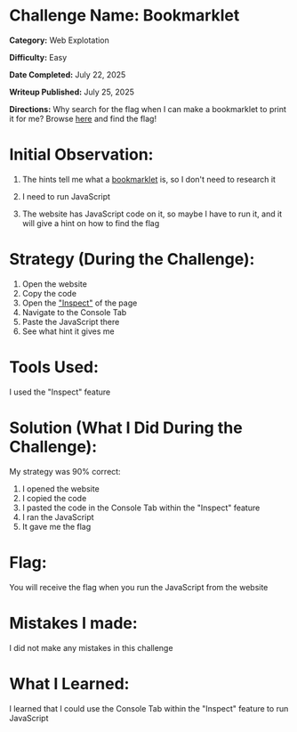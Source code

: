 
# Challenge Name: Bookmarklet

**Category:** Web Explotation

**Difficulty:** Easy

**Date Completed:**  July 22, 2025

**Writeup Published:** July 25, 2025 

**Directions:**  Why search for the flag when I can make a bookmarklet to print it for me?
Browse [here](http://titan.picoctf.net:64312/) and find the flag!

 # Initial Observation: 

1. The hints tell me what a [bookmarklet](https://www.freecodecamp.org/news/what-are-bookmarklets/) is, so I don't need to research it

2. I need to run JavaScript

3. The website has JavaScript code on it, so maybe I have to run it, and it will give a hint on how to find the flag

 # Strategy (During the Challenge):
1. Open the website
2. Copy the code
3. Open the ["Inspect"](https://zapier.com/blog/inspect-element-tutorial/) of the page
4. Navigate to the Console Tab
5. Paste the JavaScript there
6. See what hint it gives me


 # Tools Used:

I used the "Inspect" feature

# Solution (What I Did During the Challenge): 

My strategy was 90% correct:

1. I opened the website
2. I copied the code
3. I pasted the code in the Console Tab within the "Inspect" feature
4. I ran the JavaScript
5. It gave me the flag

# Flag: 

You will receive the flag when you run the JavaScript from the website

# Mistakes I made:

I did not make any mistakes in this challenge

# What I Learned:

I learned that I could use the Console Tab within the "Inspect" feature to run JavaScript

